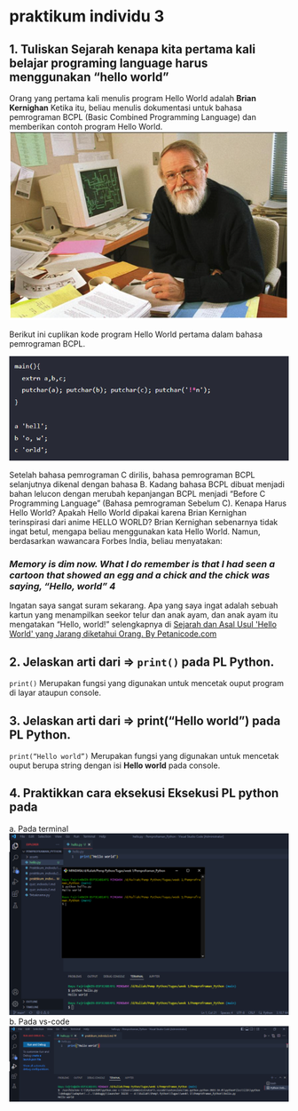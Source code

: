# praktikum individu 3

## 1. Tuliskan Sejarah kenapa kita pertama kali belajar programing language harus menggunakan “hello world”

Orang yang pertama kali menulis program Hello World adalah <b>Brian Kernighan</b> Ketika itu, beliau menulis dokumentasi untuk bahasa pemrograman BCPL (Basic Combined Programming Language) dan memberikan contoh program Hello World.
![brian kenighan](./assets/hw3.PNG)

Berikut ini cuplikan kode program Hello World pertama dalam bahasa pemrograman BCPL.

![bcpl](./assets/hw1.PNG)

Setelah bahasa pemrograman C dirilis, bahasa pemrograman BCPL selanjutnya dikenal dengan bahasa B.
Kadang bahasa BCPL dibuat menjadi bahan lelucon dengan merubah kepanjangan BCPL menjadi “Before C Programming Language” (Bahasa pemrograman Sebelum C).
Kenapa Harus Hello World?
Apakah Hello World dipakai karena Brian Kernighan terinspirasi dari anime HELLO WORLD?
Brian Kernighan sebenarnya tidak ingat betul, mengapa beliau menggunakan kata Hello World. Namun, berdasarkan wawancara Forbes India, beliau menyatakan:

<h3><i>Memory is dim now. What I do remember is that I had seen a cartoon that showed an egg and a chick and the chick was saying, “Hello, world” 4</i></h3>

Ingatan saya sangat suram sekarang. Apa yang saya ingat adalah sebuah kartun yang menampilkan seekor telur dan anak ayam, dan anak ayam itu mengatakan “Hello, world!”
selengkapnya di [Sejarah dan Asal Usul 'Hello World' yang Jarang diketahui Orang. By Petanicode.com](https://www.petanikode.com/hello-world/)

## 2. Jelaskan arti dari => `print()` pada PL Python.

`print()` Merupakan fungsi yang digunakan untuk mencetak ouput program di layar ataupun console.

## 3. Jelaskan arti dari => print(“Hello world”) pada PL Python.

`print(“Hello world”)` Merupakan fungsi yang digunakan untuk mencetak ouput berupa string dengan isi **Hello world** pada console.

## 4. Praktikkan cara eksekusi Eksekusi PL python pada

a. Pada terminal
![printpy](./assets/hw4.PNG)
b. Pada vs-code
![printpy](./assets/hw5.PNG)
